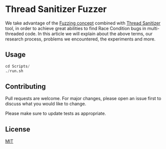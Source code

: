 
# Thread Sanitizer Fuzzer
We take advantage of the [Fuzzing concept](http://lcamtuf.coredump.cx/afl/) combined with [Thread Sanitizer](https://github.com/google/sanitizers/wiki/ThreadSanitizerCppManual) tool, in order to achieve great abilities to find Race Condition bugs in multi-threaded code. In this article we will explain about the above terms, our research process, problems we encountered, the experiments and more.

## Usage

```python
cd Scripts/
./run.sh
```

## Contributing
Pull requests are welcome. For major changes, please open an issue first to discuss what you would like to change.

Please make sure to update tests as appropriate.

## License
[MIT](https://choosealicense.com/licenses/mit/)

